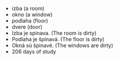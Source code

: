 * izba (a room)
* okno (a window)
* podlaha (floor)
* dvere (door)
* Izba je spinava.  (The room is dirty) 
* Podlaha je špinavá. (The floor is dirty) 
* Okná sú špinavé. (The windows are dirty) 
* 206 days of study 
